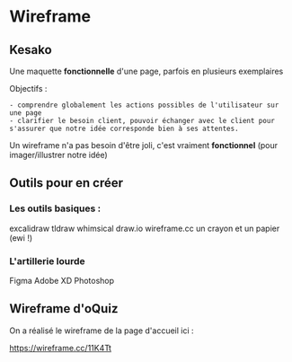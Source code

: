 # Wireframe

## Kesako

Une maquette **fonctionnelle** d'une page, parfois en plusieurs exemplaires

Objectifs :

    - comprendre globalement les actions possibles de l'utilisateur sur une page
    - clarifier le besoin client, pouvoir échanger avec le client pour s'assurer que notre idée corresponde bien à ses attentes.

Un wireframe n'a pas besoin d'être joli, c'est vraiment **fonctionnel** (pour imager/illustrer notre idée)

## Outils pour en créer

### Les outils basiques :

excalidraw
tldraw
whimsical
draw.io
wireframe.cc
un crayon et un papier (ewi !)

### L'artillerie lourde

Figma
Adobe XD
Photoshop


## Wireframe d'oQuiz 

On a réalisé le wireframe de la page d'accueil ici :

https://wireframe.cc/11K4Tt